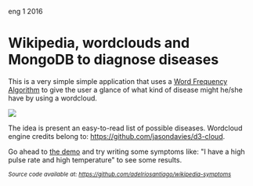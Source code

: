 <permalink>eng</permalink>
<month>1</month>
<year>2016</year>

# Wikipedia, wordclouds and MongoDB to diagnose diseases

This is a very simple simple application that uses a [Word Frequency Algorithm](https://en.wikipedia.org/wiki/Word_lists_by_frequency) to give the user a glance of what kind of disease might he/she have by using a wordcloud.

<a href="http://wordcloud.adelriosantiago.com">![](http://cdn.adelriosantiago.com/wikipedia-symptoms-article-image.jpg)</a>

The idea is present an easy-to-read list of possible diseases. Wordcloud engine credits belong to: https://github.com/jasondavies/d3-cloud.

Go ahead to [the demo](http://wordcloud.adelriosantiago.com) and try writing some symptoms like: "I have a high pulse rate and high temperature" to see some results.

_<small>Source code available at: https://github.com/adelriosantiago/wikipedia-symptoms</small>_